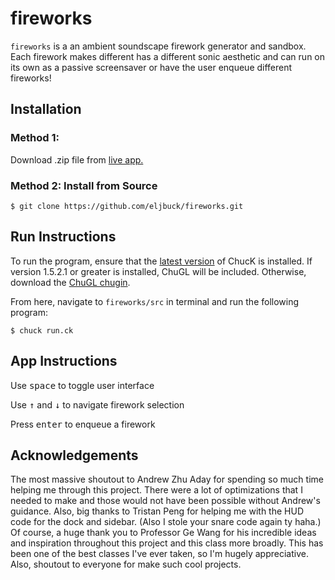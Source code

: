 # fireworks

`fireworks` is a an ambient soundscape firework generator and sandbox. Each firework makes different has a different sonic aesthetic and can run on its own as a passive screensaver or have the user enqueue different fireworks!

## Installation

### Method 1: 

Download .zip file from [live app.](https://ccrma.stanford.edu/~eljbuck/256A/final/)

### Method 2: Install from Source

```{bash}
$ git clone https://github.com/eljbuck/fireworks.git
```

## Run Instructions

To run the program, ensure that the [latest version](https://chuck.stanford.edu/release/) of ChucK is installed. If version 1.5.2.1 or greater is installed, ChuGL will be included. Otherwise, download the [ChuGL chugin](https://chuck.stanford.edu/release/alpha/chugl/).

From here, navigate to `fireworks/src` in terminal and run the following program:

```{bash}
$ chuck run.ck
```

## App Instructions

Use <kbd>space</kbd> to toggle user interface

Use <kbd>↑</kbd> and <kbd>↓</kbd> to navigate firework selection

Press <kbd>enter</kbd> to enqueue a firework

## Acknowledgements

The most massive shoutout to Andrew Zhu Aday for spending so much time helping me through this project. There were a lot of optimizations that I needed to make and those would not have been possible without Andrew's guidance. Also, big thanks to Tristan Peng for helping me with the HUD code for the dock and sidebar. (Also I stole your snare code again ty haha.) Of course, a huge thank you to Professor Ge Wang for his incredible ideas and inspiration throughout this project and this class more broadly. This has been one of the best classes I've ever taken, so I'm hugely appreciative. Also, shoutout to everyone for make such cool projects. 